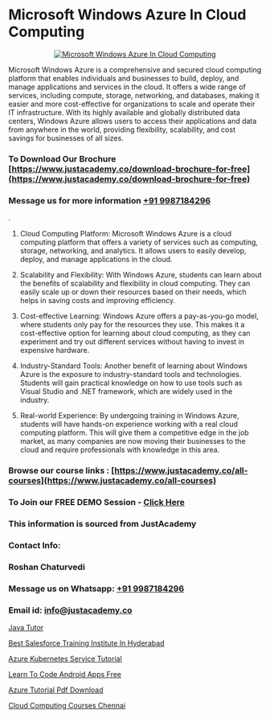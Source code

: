 # Microsoft Windows Azure In Cloud Computing

<p align="center">
  <a href="https://justacademy.co/course-detail/microsoft-azure-training">
    <img src="https://justacademy.co/storage2/course_image/1708336833_course_image.png" alt="Microsoft Windows Azure In Cloud Computing">
  </a>
</p>


Microsoft Windows Azure is a comprehensive and secured cloud computing platform that enables individuals and businesses to build, deploy, and manage applications and services in the cloud. It offers a wide range of services, including compute, storage, networking, and databases, making it easier and more cost-effective for organizations to scale and operate their IT infrastructure. With its highly available and globally distributed data centers, Windows Azure allows users to access their applications and data from anywhere in the world, providing flexibility, scalability, and cost savings for businesses of all sizes. 
### To Download Our Brochure [https://www.justacademy.co/download-brochure-for-free](https://www.justacademy.co/download-brochure-for-free)
### Message us for more information [+91 9987184296](https://api.whatsapp.com/send?phone=919987184296)
.

1) Cloud Computing Platform: Microsoft Windows Azure is a cloud computing platform that offers a variety of services such as computing, storage, networking, and analytics. It allows users to easily develop, deploy, and manage applications in the cloud.

2) Scalability and Flexibility: With Windows Azure, students can learn about the benefits of scalability and flexibility in cloud computing. They can easily scale up or down their resources based on their needs, which helps in saving costs and improving efficiency.

3) Cost-effective Learning: Windows Azure offers a pay-as-you-go model, where students only pay for the resources they use. This makes it a cost-effective option for learning about cloud computing, as they can experiment and try out different services without having to invest in expensive hardware.

4) Industry-Standard Tools: Another benefit of learning about Windows Azure is the exposure to industry-standard tools and technologies. Students will gain practical knowledge on how to use tools such as Visual Studio and .NET framework, which are widely used in the industry.

5) Real-world Experience: By undergoing training in Windows Azure, students will have hands-on experience working with a real cloud computing platform. This will give them a competitive edge in the job market, as many companies are now moving their businesses to the cloud and require professionals with knowledge in this area.

### Browse our course links : [https://www.justacademy.co/all-courses](https://www.justacademy.co/all-courses) 
### To Join our FREE DEMO Session - [Click Here](https://www.justacademy.co/register-for-course-demo)


### This information is sourced from JustAcademy
### Contact Info:
### Roshan Chaturvedi
### Message us on Whatsapp: [+91 9987184296](https://api.whatsapp.com/send?phone=919987184296)
### Email id: [info@justacademy.co](mailto:info@justacademy.co)
                
[Java Tutor](https://www.linkedin.com/pulse/java-tutor-justacademy-chennai-vxf7e/)

[Best Salesforce Training Institute In Hyderabad](https://www.linkedin.com/pulse/best-salesforce-training-institute-hyderabad-justacademy-manchester-pc5rf?trackingId=Os3eya0yQ%2Fbp%2BwdK%2BD%2BA5A%3D%3D&lipi=urn%3Ali%3Apage%3Ad_flagship3_company_admin%3BRPj7cFFBTbicPRo%2F8FQZQw%3D%3D)

[Azure Kubernetes Service Tutorial](https://medium.com/@negishivu99/azure-kubernetes-service-tutorial-9c4b2f73670e)

[Learn To Code Android Apps Free](https://medium.com/@ranepooja/learn-to-code-android-apps-free-5d95e5e94860)

[Azure Tutorial Pdf Download](https://justacademyin.github.io/justacademy/azure-tutorial-pdf-download)

[Cloud Computing Courses Chennai](https://justacademyin.github.io/justacademy/cloud-computing-courses-chennai)

